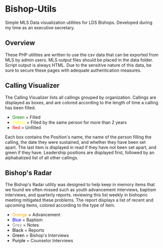 Bishop-Utils
============
Simple MLS Data visualization utilities for LDS Bishops. Developed during my time as an executive secretary. 

Overview
--------
These PHP utilities are written to use the csv data that can be exported from MLS by admin users. MLS output files should be placed in the data folder. Script output is always HTML. Due to the sensitive nature of this data, be sure to secure these pages with adequate authentication measures. 

Calling Visualizer
------------------
The Calling Visualizer lists all callings grouped by organization. Callings are displayed as boxes, and are colored according to the length of time a calling has been filled.

- <span style="color: green">Green</span>  = Filled
- <span style="color: yellow">Yellow</span> = Filled by the same person for more than 2 years
- <span style="color: red">Red</span>    = Unfilled

Each box contains the Position's name, the name of the person filling the calling, the date they were sustained, and whether they have been set apart. The last item is displayed in read if they have not been set apart, and green if they have. Leadership positions are displayed first, followed by an alphabatized list of all other callings. 

Bishop's Radar
--------------
The Bishop's Radar utility was designed to help keep in memory items that we found we often missed such as youth advancement interviews, baptism interviews, and quarterly reports. reviewing this list weekly in bishopric meeting mitigated these problems. 
The report displays a list of recent and upcoming items, colored according to the type of item.

- <span style="color: orange">Orange</span> = Advancement
- <span style="color: blue">Blue</span> = Baptism
- <span style="color: grey">Grey</span> = Notes
- <span style="color: black">Black</span> = Reports
- <span style="color: black">Green</span> = Bishop's Interviews
- <span style="color: black">Purple</span> = Counselor Interviews

